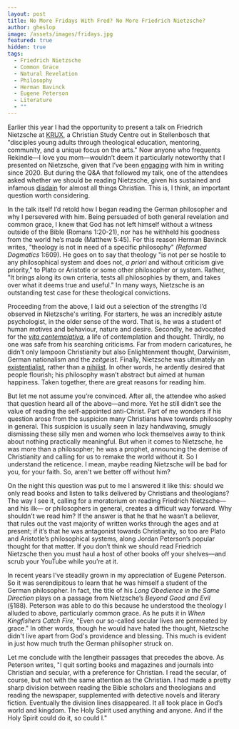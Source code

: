 ```yaml
---
layout: post
title: No More Fridays With Fred? No More Friedrich Nietzsche?
author: gheslop
image: /assets/images/fridays.jpg
featured: true
hidden: true
tags:
  - Friedrich Nietzsche
  - Common Grace
  - Natural Revelation
  - Philosophy
  - Herman Bavinck
  - Eugene Peterson
  - Literature
  - ""
---
```

Earlier this year I had the opportunity to present a talk on Friedrich Nietzsche at [KRUX](https://www.krux.africa/), a Christian Study Centre out in Stellenbosch that "disciples young adults through theological education, mentoring, community, and a unique focus on the arts." Now anyone who frequents Rekindle—I love you mom—wouldn’t deem it particularly noteworthy that I presented on Nietzsche, given that I’ve been [engaging](https://rekindle.co.za/content/2020-10-30-fridays-with-fred-nietzsche) with him in writing since 2020. But during the Q&A that followed my talk, one of the attendees asked whether we should be reading Nietzsche, given his sustained and infamous [disdain](https://rekindle.co.za/content/2022-11-04-fridays-with-fred-pitiful-christians) for almost all things Christian. This is, I think, an important question worth considering.

In the talk itself I’d retold how I began reading the German philosopher and why I persevered with him. Being persuaded of both general revelation and common grace, I knew that God has not left himself without a witness outside of the Bible (Romans 1:20-21), nor has he withheld his goodness from the world he’s made (Matthew 5:45). For this reason Herman Bavinck writes, "theology is not in need of a specific philosophy" *(Reformed Dogmatics* 1:609). He goes on to say that theology "is not per se hostile to any philosophical system and does not, *a priori* and without criticism give priority," to Plato or Aristotle or some other philosopher or system. Rather, "It brings along its own criteria, tests all philosophies by them, and takes over what it deems true and useful." In many ways, Nietzsche is an outstanding test case for these theological convictions.

Proceeding from the above, I laid out a selection of the strengths I’d observed in Nietzsche's writing. For starters, he was an incredibly astute psychologist, in the older sense of the word. That is, he was a student of human motives and behaviour, nature and desire. Secondly, he advocated for the *[vita contemplativa](https://rekindle.co.za/content/2024-04-18-death)*, a life of contemplation and thought. Thirdly, no one was safe from his searching criticisms. Far from modern caricatures, he didn’t only lampoon Christianity but also Enlightenment thought, Darwinism, German nationalism and the *zeitgeist.* Finally, Nietzsche was ultimately an [existentialist](https://rekindle.co.za/content/2020-07-03-nietzsche), rather than a [nihilist](https://rekindle.co.za/content/2024-08-23-fridays-with-fred-nietzsche-dostoyevsky). In other words, he ardently desired that people flourish; his philosophy wasn’t abstract but aimed at human happiness. Taken together, there are great reasons for reading him.

But let me not assume you’re convinced. After all, the attendee who asked that question heard all of the above—and more. Yet he still didn’t see the value of reading the self-appointed anti-Christ. Part of me wonders if his question arose from the suspicion many Christians have towards philosophy in general. This suspicion is usually seen in lazy handwaving, smugly dismissing these silly men and women who lock themselves away to think about nothing practically meaningful. But when it comes to Nietzsche, he was more than a philosopher; he was a prophet, announcing the demise of Christianity and calling for us to remake the world without it. So I understand the reticence. I mean, maybe reading Nietzsche will be bad for you, for your faith. So, aren't we better off without him?

On the night this question was put to me I answered it like this: should we only read books and listen to talks delivered by Christians and theologians? The way I see it, calling for a moratorium on reading Friedrich Nietzsche—and his ilk— or philosophers in general, creates a difficult way forward. Why shouldn’t we read him? If the answer is that he that he wasn’t a believer, that rules out the vast majority of written works through the ages and at present; if it’s that he was antagonist towards Christianity, so too are Plato and Aristotle’s philosophical systems, along Jordan Peterson’s popular thought for that matter. If you don’t think we should read Friedrich Nietzsche then you must haul a host of other books off your shelves—and scrub your YouTube while you’re at it.

In recent years I’ve steadily grown in my appreciation of Eugene Peterson. So it was serendipitous to learn that he was himself a student of the German philosopher. In fact, the title of his *Long Obedience in the Same Direction* plays on a passage from Nietzsche’s *Beyond Good and Evil* (§188). Peterson was able to do this because he understood the theology I alluded to above, particularly common grace. As he puts it in *When Kingfishers Catch Fire*, "Even our so-called secular lives are permeated by grace." In other words, though he would have hated the thought, Nietzsche didn't live apart from God's providence and blessing. This much is evident in just how much truth the German philsopher struck on.

Let me conclude with the lengtheir passages that precedes the above. As Peterson writes, "I quit sorting books and magazines and journals into Christian and secular, with a preference for Christian. I read the secular, of course, but not with the same attention as the Christian. I had made a pretty sharp division between reading the Bible scholars and theologians and reading the newspaper, supplemented with detective novels and literary fiction. Eventually the division lines disappeared. It all took place in God’s world and kingdom. The Holy Spirit used anything and anyone. And if the Holy Spirit could do it, so could I."
